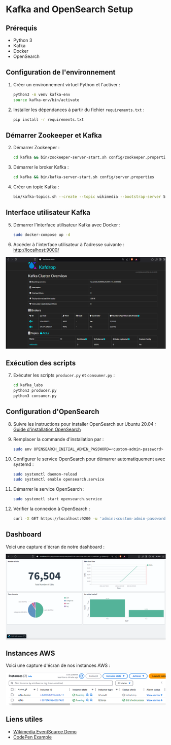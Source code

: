 # Kafka and OpenSearch Setup

## Prérequis

- Python 3
- Kafka
- Docker
- OpenSearch

## Configuration de l'environnement

1. Créer un environnement virtuel Python et l'activer :

    ```bash
    python3 -m venv kafka-env
    source kafka-env/bin/activate
    ```

2. Installer les dépendances à partir du fichier `requirements.txt` :

    ```bash
    pip install -r requirements.txt
    ```

## Démarrer Zookeeper et Kafka

2. Démarrer Zookeeper :

    ```bash
    cd kafka && bin/zookeeper-server-start.sh config/zookeeper.properties
    ```

3. Démarrer le broker Kafka :

    ```bash
    cd kafka && bin/kafka-server-start.sh config/server.properties
    ```

4. Créer un topic Kafka :

    ```bash
    bin/kafka-topics.sh --create --topic wikimedia --bootstrap-server 52.6.122.23:9092,34.194.141.114:9092 --partitions 3 --replication-factor 2
    ```

## Interface utilisateur Kafka

5. Démarrer l'interface utilisateur Kafka avec Docker :

    ```bash
    sudo docker-compose up -d
    ```

6. Accéder à l'interface utilisateur à l'adresse suivante : [http://localhost:9000/](http://localhost:9000/)

![Kafka UI](images/UI.png)

## Exécution des scripts

7. Exécuter les scripts `producer.py` et `consumer.py` :

    ```bash
    cd kafka_labs
    python3 producer.py
    python3 consumer.py
    ```

## Configuration d'OpenSearch

8. Suivre les instructions pour installer OpenSearch sur Ubuntu 20.04 : [Guide d'installation OpenSearch](https://green.cloud/docs/how-to-install-opensearch-on-ubuntu-20-04/)

9. Remplacer la commande d'installation par :

    ```bash
    sudo env OPENSEARCH_INITIAL_ADMIN_PASSWORD=<custom-admin-password> apt install opensearch
    ```

10. Configurer le service OpenSearch pour démarrer automatiquement avec systemd :

    ```bash
    sudo systemctl daemon-reload
    sudo systemctl enable opensearch.service
    ```

11. Démarrer le service OpenSearch :

    ```bash
    sudo systemctl start opensearch.service
    ```

12. Vérifier la connexion à OpenSearch :

    ```bash
    curl -X GET https://localhost:9200 -u 'admin:<custom-admin-password>' --insecure
    ```

## Dashboard

Voici une capture d'écran de notre dashboard :

![Dashboard](images/dashboard.png)

## Instances AWS

Voici une capture d'écran de nos instances AWS :

![AWS Instances](images/instances.png)

## Liens utiles

- [Wikimedia EventSource Demo](https://esjewett.github.io/wm-eventsource-demo/)
- [CodePen Example](https://codepen.io/Krinkle/pen/BwEKgW?editors=1010)